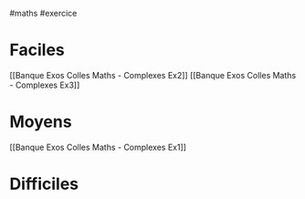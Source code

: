 #maths #exercice 

# Faciles
[[Banque Exos Colles Maths - Complexes Ex2]]
[[Banque Exos Colles Maths - Complexes Ex3]]

# Moyens

[[Banque Exos Colles Maths - Complexes Ex1]]

# Difficiles
